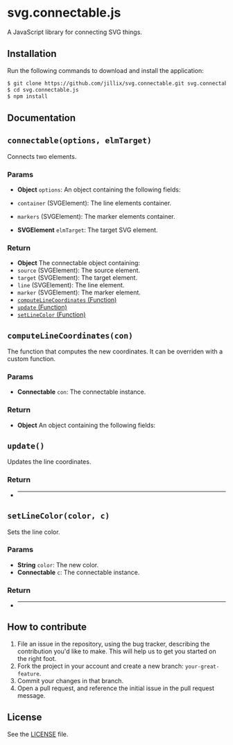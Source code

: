 # svg.connectable.js
A JavaScript library for connecting SVG things.

## Installation
Run the following commands to download and install the application:

```sh
$ git clone https://github.com/jillix/svg.connectable.git svg.connectable.js
$ cd svg.connectable.js
$ npm install
```

## Documentation

## `connectable(options, elmTarget)`
Connects two elements.

### Params 
- **Object** `options`: An object containing the following fields: 
 - `container` (SVGElement): The line elements container.
 - `markers` (SVGElement): The marker elements container.

- **SVGElement** `elmTarget`: The target SVG element.

### Return
- **Object** The connectable object containing: 
 - `source` (SVGElement): The source element.
 - `target` (SVGElement): The target element.
 - `line` (SVGElement): The line element.
 - `marker` (SVGElement): The marker element.
 - [`computeLineCoordinates` (Function)](#concomputeLineCoordinatescon)
 - [`update` (Function)](#update)
 - [`setLineColor` (Function)](#setlinecolorcolor-c)

## `computeLineCoordinates(con)`
The function that computes the new coordinates.
It can be overriden with a custom function.

### Params 
- **Connectable** `con`: The connectable instance.

### Return
- **Object** An object containing the following fields:

## `update()`
Updates the line coordinates.

### Return
- **** 

## `setLineColor(color, c)`
Sets the line color.

### Params 
- **String** `color`: The new color.
- **Connectable** `c`: The connectable instance.

### Return
- **** 



## How to contribute

1. File an issue in the repository, using the bug tracker, describing the
   contribution you'd like to make. This will help us to get you started on the
   right foot.
2. Fork the project in your account and create a new branch:
   `your-great-feature`.
3. Commit your changes in that branch.
4. Open a pull request, and reference the initial issue in the pull request
   message.

## License
See the [LICENSE](./LICENSE) file.
